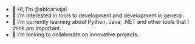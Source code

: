 - 👋 Hi, I’m @abicarvajal
- 👀 I’m interested in tools to development and development in general.
- 🌱 I’m currently learning about Python, Java, .NET and other tools that I think are important.
- 💞️ I’m looking to collaborate on innovative projects.


<!---
abicarvajal/abicarvajal is a ✨ special ✨ repository because its `README.md` (this file) appears on your GitHub profile.
You can click the Preview link to take a look at your changes.
--->
